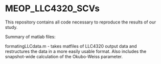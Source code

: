 # MEOP_LLC4320_SCVs

This repository contains all code necessary to reproduce the results of our study. 

Summary of matlab files:

formatingLLCdata.m - takes matfiles of LLC4320 output data and restructures the data in a more easily usable format. Also includes the snapshot-wide calculation of the Okubo-Weiss parameter. 



